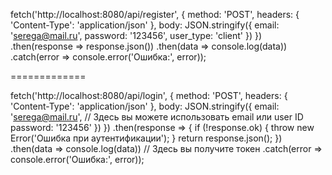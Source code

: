fetch('http://localhost:8080/api/register', {
    method: 'POST',
    headers: {
        'Content-Type': 'application/json'
    },
    body: JSON.stringify({
        email: 'serega@mail.ru',
        password: '123456',
        user_type: 'client'
    })
})
.then(response => response.json())
.then(data => console.log(data))
.catch(error => console.error('Ошибка:', error));

=============

fetch('http://localhost:8080/api/login', {
    method: 'POST',
    headers: {
        'Content-Type': 'application/json'
    },
    body: JSON.stringify({
        email: 'serega@mail.ru', // Здесь вы можете использовать email или user ID
        password: '123456'
    })
})
.then(response => {
    if (!response.ok) {
        throw new Error('Ошибка при аутентификации');
    }
    return response.json();
})
.then(data => console.log(data)) // Здесь вы получите токен
.catch(error => console.error('Ошибка:', error));